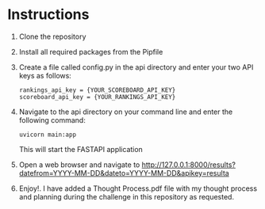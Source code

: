 # Instructions

1.  Clone the repository

2.  Install all required packages from the Pipfile

3.  Create a file called config.py in the api directory and enter your two API keys as follows:

        rankings_api_key = {YOUR_SCOREBOARD_API_KEY}
        scoreboard_api_key = {YOUR_RANKINGS_API_KEY}

4.  Navigate to the api directory on your command line and enter the following command:

        uvicorn main:app
        
    This will start the FASTAPI application

5.  Open a web browser and navigate to http://127.0.0.1:8000/results?datefrom=YYYY-MM-DD&dateto=YYYY-MM-DD&apikey=resulta

6.  Enjoy!. I have added a Thought Process.pdf file with my thought process and planning during the challenge in this repository as requested.
